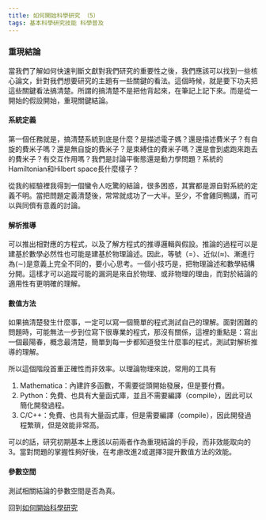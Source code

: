 ```yaml
---
title: 如何開始科學研究 （5）
tags: 基本科學研究技能 科學普及
---
```


### 重現結論

當我們了解如何快速判斷文獻對我們研究的重要性之後，我們應該可以找到一些核心論文，針對我們想要研究的主題有一些關鍵的看法。這個時候，就是要下功夫把這些關鍵看法搞清楚。所謂的搞清楚不是把他背起來，在筆記上記下來。而是從一開始的假設開始，重現關鍵結論。

#### 系統定義

第一個任務就是，搞清楚系統到底是什麼？是描述電子媽？還是描述費米子？有自旋的費米子嗎？還是無自旋的費米子？是束縛住的費米子嗎？還是會到處跑來跑去的費米子？有交互作用嗎？我們是討論平衡態還是動力學問題？系統的Hamiltonian和Hilbert space長什麼樣子？

從我的經驗裡我得到一個蠻令人吃驚的結論，很多困惑，其實都是源自對系統的定義不明。當把問題定義清楚後，常常就成功了一大半。至少，不會雞同鴨講，而可以與同儕有意義的討論。

#### 解析推導

可以推出相對應的方程式，以及了解方程式的推導邏輯與假設。推論的過程可以是建基於數學必然性也可能是建基於物理論述。因此，等號（$=$）、近似($\approx$)、漸進行為($\sim$)是意義上完全不同的，要小心思考。一個小技巧是，把物理論述和數學結構分開。這樣才可以追蹤可能的漏洞是來自於物理、或非物理的理由，而對於結論的適用性有更明確的理解。

#### 數值方法

如果搞清楚發生什麼事，一定可以寫一個簡單的程式測試自己的理解。面對困難的問題時，可能無法一步到位寫下很專業的程式，那沒有關係，這裡的重點是：寫出一個最陽春，概念最清楚，簡單到每一步都知道發生什麼事的程式，測試對解析推導的理解。

所以這個階段首重正確性而非效率。以理論物理來說，常用的工具有

1. Mathematica：內建許多函數，不需要從頭開始發展，但是要付費。
2. Python：免費、也具有大量函式庫，並且不需要編譯（compile），因此可以簡化開發過程。
3. C/C++：免費、也具有大量函式庫，但是需要編譯（compile），因此開發過程繁瑣，但是效能非常高。

可以的話，研究初期基本上應該以前兩者作為重現結論的手段，而非效能取向的3。當對問題的掌握性夠好後，在考慮改進2或選擇3提升數值方法的效能。

#### 參數空間

測試相關結論的參數空間是否為真。

回到[如何開始科學研究](../../../2022/07/21/how_to_do_research_1.html)
